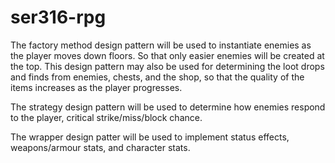 # ser316-rpg

The factory method design pattern will be used to instantiate enemies as the player moves down floors. So that only easier enemies will be created at the top. This design pattern may also be used for determining the loot drops and finds from enemies, chests, and the shop, so that the quality of the items increases as the player progresses.

The strategy design pattern will be used to determine how enemies respond to the player, critical strike/miss/block chance.

The wrapper design patter will be used to implement status effects, weapons/armour stats, and character stats.
